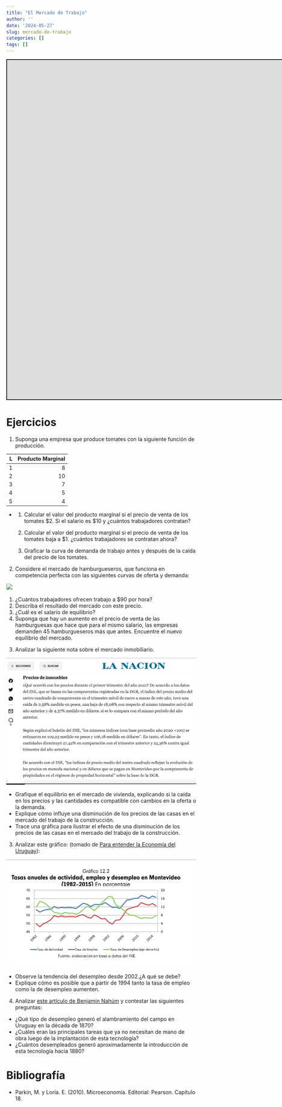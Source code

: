 ```yaml
---
title: "El Mercado de Trabajo"
author: ''
date: '2024-05-27'
slug: mercado-de-trabajo
categories: []
tags: []
---
```


<script src="{{< blogdown/postref >}}index_files/fitvids/fitvids.min.js"></script>
<script src="{{< blogdown/postref >}}index_files/kePrint/kePrint.js"></script>
<link href="{{< blogdown/postref >}}index_files/lightable/lightable.css" rel="stylesheet" />
<link href="{{< blogdown/postref >}}index_files/bsTable/bootstrapTable.min.css" rel="stylesheet" />
<script src="{{< blogdown/postref >}}index_files/bsTable/bootstrapTable.js"></script>
<div class="shareagain" style="min-width:300px;margin:1em auto;" data-exeternal="1">
<iframe src="https://slides-empleo.netlify.app" width="1600" height="900" style="border:2px solid currentColor;" loading="lazy" allowfullscreen></iframe>
<script>fitvids('.shareagain', {players: 'iframe'});</script>
</div>

# Ejercicios

<!-- 1. Descargar y graficar las tasas de actividad, desempleo y empleo desde 1975 hasta el último dato disponible. Explicar qué significa cada indicador.  -->

1.  Suponga una empresa que produce tomates con la siguiente función de producción.

<table class="table" style="width: auto !important; margin-left: auto; margin-right: auto;">
<thead>
<tr>
<th style="text-align:right;">
L
</th>
<th style="text-align:right;">
Producto Marginal
</th>
</tr>
</thead>
<tbody>
<tr>
<td style="text-align:right;">
1
</td>
<td style="text-align:right;">
8
</td>
</tr>
<tr>
<td style="text-align:right;">
2
</td>
<td style="text-align:right;">
10
</td>
</tr>
<tr>
<td style="text-align:right;">
3
</td>
<td style="text-align:right;">
7
</td>
</tr>
<tr>
<td style="text-align:right;">
4
</td>
<td style="text-align:right;">
5
</td>
</tr>
<tr>
<td style="text-align:right;">
5
</td>
<td style="text-align:right;">
4
</td>
</tr>
</tbody>
</table>

- 1)  Calcular el valor del producto marginal si el precio de venta de los tomates \$2. Si el salario es \$10 y ¿cuántos trabajadores contratan?

  2)  Calcular el valor del producto marginal si el precio de venta de los tomates baja a \$1. ¿cuántos trabajadores se contratan ahora?

  3)  Graficar la curva de demanda de trabajo antes y después de la caída del precio de los tomates.

2.  Considere el mercado de hamburgueseros, que funciona en competencia perfecta con las siguientes curvas de oferta y demanda:

<img src="{{< blogdown/postref >}}index_files/figure-html/unnamed-chunk-4-1.png" width="576" />

1)  ¿Cuántos trabajadores ofrecen trabajo a \$90 por hora?
2)  Describa el resultado del mercado con este precio.
3)  ¿Cuál es el salario de equilibrio?
4)  Suponga que hay un aumento en el precio de venta de las hamburguesas que hace que para el mismo salario, las empresas demanden 45 hamburgueseros más que antes. Encuentre el nuevo equilibrio del mercado.

<!-- -->

3.  Analizar la siguiente nota sobre el mercado inmobiliario.

![](mercado_inmuebles.png)

- Grafique el equilibrio en el mercado de vivienda, explicando si la caída en los precios y las cantidades es compatible con cambios en la oferta o la demanda.
- Explique cómo influye una disminución de los precios de las casas en el mercado del trabajo de la construcción.
- Trace una gráfica para ilustrar el efecto de una disminución de los precios de las casas en el mercado del trabajo de la construcción.

3.  Analizar este gráfico: (tomado de [Para entender la Economía del Uruguay](https://www.entenderlaeconomiauy.org/capitulos)):

![](indicadores_cinve.png)

- Observe la tendencia del desempleo desde 2002.¿A qué se debe?
- Explique cómo es posible que a partir de 1994 tanto la tasa de empleo como la de desempleo aumenten.

<!-- 3. Analizar este video de Laura Raffo sobre situación del mercado laboral en 2015: -->
<!-- ```{r, eval=TRUE} -->
<!-- blogdown::shortcode("youtube", "NMejCq1WrZE") -->
<!-- ``` -->
<!--   - ¿Cómo es el desempeño del mercado laboral ese año? -->
<!--   - ¿Qué indicador utiliza para analizar este desempeño?¿Cómo se calcula? -->
<!--   - ¿Cuál es el valor de ese indicador en la actualidad? -->
<!--   - ¿Cuáles son los sectores más afectados por el desempleo? -->
<!--   - ¿Quiénes son las personas más afectadas por este problema? -->
<!--   - ¿A qué se debe esta evolución? -->

4.  Analizar [este artículo de Benjamín Nahúm](Enciclopedia_uruguaya_24-14-15.pdf) y contestar las siguientes preguntas:

- ¿Qué tipo de desempleo generó el alambramiento del campo en Uruguay en la década de 1870?
- ¿Cuáles eran las principales tareas que ya no necesitan de mano de obra luego de la implantación de esta tecnología?
- ¿Cuántos desempleados generó aproximadamente la introducción de esta tecnología hacia 1880?

# Bibliografía

- Parkin, M. y Loría. E. (2010). Microeconomía. Editorial: Pearson. Capítulo 18.
